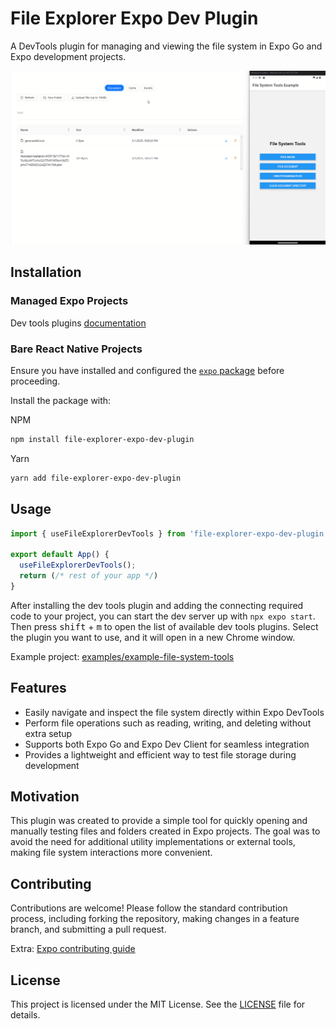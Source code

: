 # File Explorer Expo Dev Plugin

A DevTools plugin for managing and viewing the file system in Expo Go and Expo development projects.

![Demo of file-explorer-expo-dev-plugin](./.github/assets/demo.gif)

## Installation

### Managed Expo Projects

Dev tools plugins [documentation](https://docs.expo.dev/debugging/devtools-plugins/)

### Bare React Native Projects

Ensure you have installed and configured the [`expo` package](https://docs.expo.dev/bare/installing-expo-modules/) before proceeding.

Install the package with:

NPM

```sh
npm install file-explorer-expo-dev-plugin
```

Yarn

```sh
yarn add file-explorer-expo-dev-plugin
```

## Usage

```ts
import { useFileExplorerDevTools } from 'file-explorer-expo-dev-plugin'

export default App() {
  useFileExplorerDevTools();
  return (/* rest of your app */)
}
```

After installing the dev tools plugin and adding the connecting required code to your project, you can start the dev server up with `npx expo start`. Then press <kbd>shift</kbd> + <kbd>m</kbd> to open the list of available dev tools plugins. Select the plugin you want to use, and it will open in a new Chrome window.

Example project: [examples/example-file-system-tools](./examples/example-file-system-tools)

## Features

- Easily navigate and inspect the file system directly within Expo DevTools
- Perform file operations such as reading, writing, and deleting without extra setup
- Supports both Expo Go and Expo Dev Client for seamless integration
- Provides a lightweight and efficient way to test file storage during development

## Motivation

This plugin was created to provide a simple tool for quickly opening and manually testing files and folders created in Expo projects. The goal was to avoid the need for additional utility implementations or external tools, making file system interactions more convenient.

## Contributing

Contributions are welcome! Please follow the standard contribution process, including forking the repository, making changes in a feature branch, and submitting a pull request.

Extra: [Expo contributing guide](https://github.com/expo/expo#contributing)

## License

This project is licensed under the MIT License. See the [LICENSE](LICENSE) file for details.

